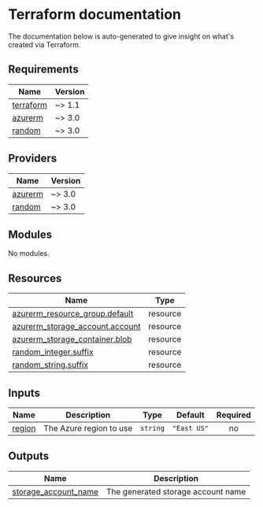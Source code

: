 # Terraform documentation

The documentation below is auto-generated to give insight on what's created via Terraform.

<!-- BEGINNING OF PRE-COMMIT-TERRAFORM DOCS HOOK -->

## Requirements

|                                   Name                                    | Version |
|---------------------------------------------------------------------------|---------|
| <a name="requirement_terraform"></a> [terraform](#requirement\_terraform) | ~> 1.1  |
| <a name="requirement_azurerm"></a> [azurerm](#requirement\_azurerm)       | ~> 3.0  |
| <a name="requirement_random"></a> [random](#requirement\_random)          | ~> 3.0  |

## Providers

|                             Name                              | Version |
|---------------------------------------------------------------|---------|
| <a name="provider_azurerm"></a> [azurerm](#provider\_azurerm) | ~> 3.0  |
| <a name="provider_random"></a> [random](#provider\_random)    | ~> 3.0  |

## Modules

No modules.

## Resources

|                                                                Name                                                                 |   Type   |
|-------------------------------------------------------------------------------------------------------------------------------------|----------|
| [azurerm_resource_group.default](https://registry.terraform.io/providers/hashicorp/azurerm/latest/docs/resources/resource_group)    | resource |
| [azurerm_storage_account.account](https://registry.terraform.io/providers/hashicorp/azurerm/latest/docs/resources/storage_account)  | resource |
| [azurerm_storage_container.blob](https://registry.terraform.io/providers/hashicorp/azurerm/latest/docs/resources/storage_container) | resource |
| [random_integer.suffix](https://registry.terraform.io/providers/hashicorp/random/latest/docs/resources/integer)                     | resource |
| [random_string.suffix](https://registry.terraform.io/providers/hashicorp/random/latest/docs/resources/string)                       | resource |

## Inputs

|                         Name                         |       Description       |   Type   |   Default   | Required |
|------------------------------------------------------|-------------------------|----------|-------------|:--------:|
| <a name="input_region"></a> [region](#input\_region) | The Azure region to use | `string` | `"East US"` |    no    |

## Outputs

|                                                 Name                                                 |            Description             |
|------------------------------------------------------------------------------------------------------|------------------------------------|
| <a name="output_storage_account_name"></a> [storage\_account\_name](#output\_storage\_account\_name) | The generated storage account name |

<!-- END OF PRE-COMMIT-TERRAFORM DOCS HOOK -->
